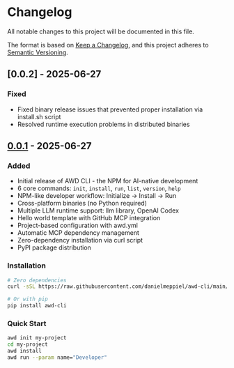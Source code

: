 # Changelog

All notable changes to this project will be documented in this file.

The format is based on [Keep a Changelog](https://keepachangelog.com/en/1.0.0/),
and this project adheres to [Semantic Versioning](https://semver.org/spec/v2.0.0.html).

## [0.0.2] - 2025-06-27

### Fixed
- Fixed binary release issues that prevented proper installation via install.sh script
- Resolved runtime execution problems in distributed binaries

## [0.0.1] - 2025-06-27

### Added
- Initial release of AWD CLI - the NPM for AI-native development
- 6 core commands: `init`, `install`, `run`, `list`, `version`, `help`
- NPM-like developer workflow: Initialize → Install → Run
- Cross-platform binaries (no Python required)
- Multiple LLM runtime support: llm library, OpenAI Codex
- Hello world template with GitHub MCP integration
- Project-based configuration with awd.yml
- Automatic MCP dependency management
- Zero-dependency installation via curl script
- PyPI package distribution

### Installation
```bash
# Zero dependencies
curl -sSL https://raw.githubusercontent.com/danielmeppiel/awd-cli/main/install.sh | sh

# Or with pip
pip install awd-cli
```

### Quick Start
```bash
awd init my-project
cd my-project
awd install
awd run --param name="Developer"
```

[0.0.1]: https://github.com/danielmeppiel/awd-cli/releases/tag/v0.0.1
